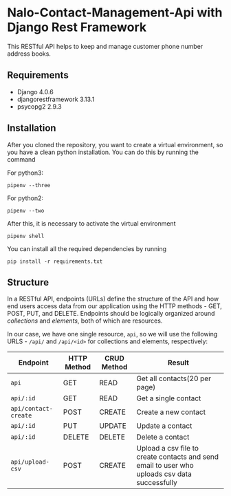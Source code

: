 # Nalo-Contact-Management-Api with Django Rest Framework
This RESTful API helps to keep and manage customer phone number address books.

## Requirements
- Django 4.0.6
- djangorestframework 3.13.1
- psycopg2 2.9.3

## Installation
After you cloned the repository, you want to create a virtual environment, so you have a clean python installation. You can do this by running the command

For python3:
```
pipenv --three
```
For python2:
```
pipenv --two
```
After this, it is necessary to activate the virtual environment
```
pipenv shell
```

You can install all the required dependencies by running
```
pip install -r requirements.txt
```

## Structure
In a RESTful API, endpoints (URLs) define the structure of the API and how end users access data from our application using the HTTP methods - GET, POST, PUT, and DELETE. Endpoints should be logically organized around _collections_ and _elements_, both of which are resources.

In our case, we have one single resource, `api`, so we will use the following URLS - `/api/` and `/api/<id>` for collections and elements, respectively:

Endpoint |HTTP Method | CRUD Method | Result
-- | -- |-- |--
`api` | GET | READ | Get all contacts(20 per page)
`api/:id` | GET | READ | Get a single contact
`api/contact-create`| POST | CREATE | Create a new contact
`api/:id` | PUT | UPDATE | Update a contact
`api/:id` | DELETE | DELETE | Delete a contact
`api/upload-csv` | POST | CREATE | Upload a csv file to create contacts and send email to user who uploads csv data successfully



